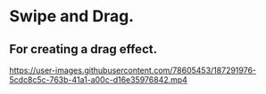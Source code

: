 # Swipe and Drag.

## For creating a drag effect.



https://user-images.githubusercontent.com/78605453/187291976-5cdc8c5c-763b-41a1-a00c-d16e35976842.mp4

